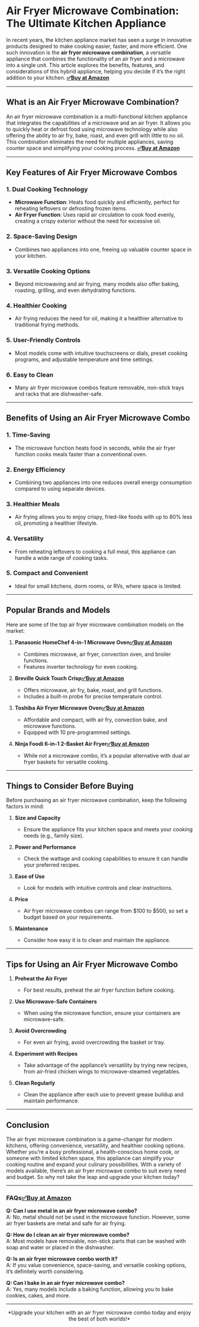 # Air Fryer Microwave Combination: The Ultimate Kitchen Appliance

In recent years, the kitchen appliance market has seen a surge in innovative products designed to make cooking easier, faster, and more efficient. One such innovation is the **air fryer microwave combination**, a versatile appliance that combines the functionality of an air fryer and a microwave into a single unit. This article explores the benefits, features, and considerations of this hybrid appliance, helping you decide if it’s the right addition to your kitchen.
[**✅Buy at Amazon**](https://amzn.to/41vy4sG)



---

## What is an Air Fryer Microwave Combination?

An air fryer microwave combination is a multi-functional kitchen appliance that integrates the capabilities of a microwave and an air fryer. It allows you to quickly heat or defrost food using microwave technology while also offering the ability to air fry, bake, roast, and even grill with little to no oil. This combination eliminates the need for multiple appliances, saving counter space and simplifying your cooking process.
[**✅Buy at Amazon**](https://amzn.to/41vy4sG)

---

## Key Features of Air Fryer Microwave Combos

### 1. **Dual Cooking Technology**
   - **Microwave Function**: Heats food quickly and efficiently, perfect for reheating leftovers or defrosting frozen items.
   - **Air Fryer Function**: Uses rapid air circulation to cook food evenly, creating a crispy exterior without the need for excessive oil.

### 2. **Space-Saving Design**
   - Combines two appliances into one, freeing up valuable counter space in your kitchen.

### 3. **Versatile Cooking Options**
   - Beyond microwaving and air frying, many models also offer baking, roasting, grilling, and even dehydrating functions.

### 4. **Healthier Cooking**
   - Air frying reduces the need for oil, making it a healthier alternative to traditional frying methods.

### 5. **User-Friendly Controls**
   - Most models come with intuitive touchscreens or dials, preset cooking programs, and adjustable temperature and time settings.

### 6. **Easy to Clean**
   - Many air fryer microwave combos feature removable, non-stick trays and racks that are dishwasher-safe.

---

## Benefits of Using an Air Fryer Microwave Combo

### 1. **Time-Saving**
   - The microwave function heats food in seconds, while the air fryer function cooks meals faster than a conventional oven.

### 2. **Energy Efficiency**
   - Combining two appliances into one reduces overall energy consumption compared to using separate devices.

### 3. **Healthier Meals**
   - Air frying allows you to enjoy crispy, fried-like foods with up to 80% less oil, promoting a healthier lifestyle.

### 4. **Versatility**
   - From reheating leftovers to cooking a full meal, this appliance can handle a wide range of cooking tasks.

### 5. **Compact and Convenient**
   - Ideal for small kitchens, dorm rooms, or RVs, where space is limited.

---

## Popular Brands and Models


Here are some of the top air fryer microwave combination models on the market:

1. **Panasonic HomeChef 4-in-1 Microwave Oven**[**✅Buy at Amazon**](https://amzn.to/42aOdFm)

   - Combines microwave, air fryer, convection oven, and broiler functions.
   - Features inverter technology for even cooking.

2. **Breville Quick Touch Crisp**[**✅Buy at Amazon**](https://amzn.to/4kVKZwM)
   - Offers microwave, air fry, bake, roast, and grill functions.
   - Includes a built-in probe for precise temperature control.

3. **Toshiba Air Fryer Microwave Oven**[**✅Buy at Amazon**](https://amzn.to/4ivglbM)
   - Affordable and compact, with air fry, convection bake, and microwave functions.
   - Equipped with 10 pre-programmed settings.

4. **Ninja Foodi 6-in-1 2-Basket Air Fryer**[**✅Buy at Amazon**](https://amzn.to/41sQaeV)
   - While not a microwave combo, it’s a popular alternative with dual air fryer baskets for versatile cooking.

---

## Things to Consider Before Buying

Before purchasing an air fryer microwave combination, keep the following factors in mind:

1. **Size and Capacity**
   - Ensure the appliance fits your kitchen space and meets your cooking needs (e.g., family size).

2. **Power and Performance**
   - Check the wattage and cooking capabilities to ensure it can handle your preferred recipes.

3. **Ease of Use**
   - Look for models with intuitive controls and clear instructions.

4. **Price**
   - Air fryer microwave combos can range from $100 to $500, so set a budget based on your requirements.

5. **Maintenance**
   - Consider how easy it is to clean and maintain the appliance.

---

## Tips for Using an Air Fryer Microwave Combo

1. **Preheat the Air Fryer**
   - For best results, preheat the air fryer function before cooking.

2. **Use Microwave-Safe Containers**
   - When using the microwave function, ensure your containers are microwave-safe.

3. **Avoid Overcrowding**
   - For even air frying, avoid overcrowding the basket or tray.

4. **Experiment with Recipes**
   - Take advantage of the appliance’s versatility by trying new recipes, from air-fried chicken wings to microwave-steamed vegetables.

5. **Clean Regularly**
   - Clean the appliance after each use to prevent grease buildup and maintain performance.

---

## Conclusion

The air fryer microwave combination is a game-changer for modern kitchens, offering convenience, versatility, and healthier cooking options. Whether you’re a busy professional, a health-conscious home cook, or someone with limited kitchen space, this appliance can simplify your cooking routine and expand your culinary possibilities. With a variety of models available, there’s an air fryer microwave combo to suit every need and budget. So why not take the leap and upgrade your kitchen today?

---

### FAQs[**✅Buy at Amazon**](https://amzn.to/41sQaeV)


**Q: Can I use metal in an air fryer microwave combo?**  
A: No, metal should not be used in the microwave function. However, some air fryer baskets are metal and safe for air frying.

**Q: How do I clean an air fryer microwave combo?**  
A: Most models have removable, non-stick parts that can be washed with soap and water or placed in the dishwasher.

**Q: Is an air fryer microwave combo worth it?**  
A: If you value convenience, space-saving, and versatile cooking options, it’s definitely worth considering.

**Q: Can I bake in an air fryer microwave combo?**  
A: Yes, many models include a baking function, allowing you to bake cookies, cakes, and more.

---

<p style="text-align: center;">*Upgrade your kitchen with an air fryer microwave combo today and enjoy the best of both worlds!*</p>
